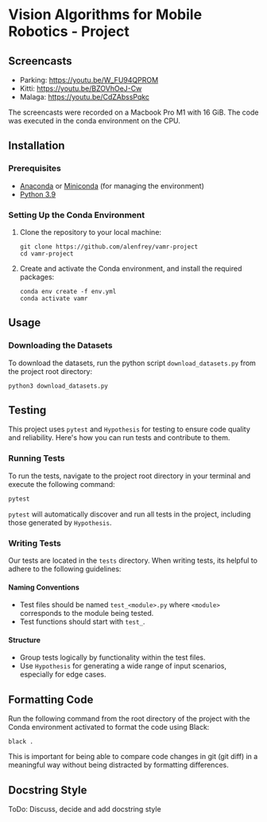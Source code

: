 # Vision Algorithms for Mobile Robotics - Project

## Screencasts

* Parking: https://youtu.be/W_FU94QPROM
* Kitti: https://youtu.be/BZOVhOeJ-Cw
* Malaga: https://youtu.be/CdZAbssPqkc

The screencasts were recorded on a Macbook Pro M1 with 16 GiB. 
The code was executed in the conda environment on the CPU.

## Installation

### Prerequisites
- [Anaconda](https://www.anaconda.com/products/distribution) or [Miniconda](https://docs.conda.io/en/latest/miniconda.html) (for managing the environment)
- [Python 3.9](https://www.python.org/downloads/)

### Setting Up the Conda Environment
1. Clone the repository to your local machine:
   ```
   git clone https://github.com/alenfrey/vamr-project
   cd vamr-project
   ```

2. Create and activate the Conda environment, and install the required packages:
   ```
   conda env create -f env.yml
   conda activate vamr
   ```

## Usage

### Downloading the Datasets
To download the datasets, run the python script `download_datasets.py` from the project root directory:
   ```
   python3 download_datasets.py
   ```

## Testing

This project uses `pytest` and `Hypothesis` for testing to ensure code quality and reliability. Here's how you can run tests and contribute to them.

### Running Tests

To run the tests, navigate to the project root directory in your terminal and execute the following command:

```bash
pytest
```

`pytest` will automatically discover and run all tests in the project, including those generated by `Hypothesis`.

### Writing Tests

Our tests are located in the `tests` directory. When writing tests, its helpful to adhere to the following guidelines:

#### Naming Conventions
   - Test files should be named `test_<module>.py` where `<module>` corresponds to the module being tested.
   - Test functions should start with `test_`.

#### Structure
   - Group tests logically by functionality within the test files.
   - Use `Hypothesis` for generating a wide range of input scenarios, especially for edge cases.


## Formatting Code
Run the following command from the root directory of the project with the Conda environment activated to format the code using Black:
   ```
   black .
   ```
   
This is important for being able to compare code changes in git (git diff) in a meaningful way without being distracted by formatting differences.

## Docstring Style
ToDo: Discuss, decide and add docstring style 

